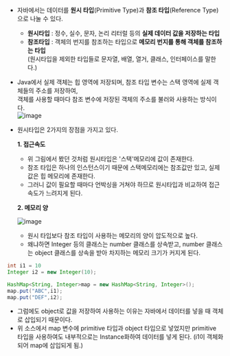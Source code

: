 - 자바에서는 데이터를 **원시 타입**(Primitive Type)과 **참조 타입**(Reference Type)으로 나눌 수 있다.   
    - **원시타입** : 정수, 실수, 문자, 논리 리터럴 등의 **실제 데이터 값을 저장하는 타입**
    - **참조타입** : 객체의 번지를 참조하는 타입으로 **메모리 번지를 통해 객체를 참조하는 타입**  
    (원시타입을 제외한 타입들로 문자열, 배열, 열거, 클래스, 인터페이스를 말한다.)
- Java에서 실제 객체는 힙 영역에 저장되며, 참조 타입 변수는 스택 영역에 실제 객체들의 주소를 저장하여,   
  객체를 사용할 때마다 참조 변수에 저장된 객체의 주소를 불러와 사용하는 방식이다.  
![image](https://user-images.githubusercontent.com/29484377/140968000-dfad6117-fa97-4264-b899-357fb9fd4e09.png)  
- 원시타입은 2가지의 장점을 가지고 있다.   
  
    **1. 접근속도**
    - 위 그림에서 봤던 것처럼 원시타입은 '스택'메모리에 값이 존재한다. 
    - 참조 타입은 하나의 인스턴스이기 때문에 스택메모리에는 참조값만 있고, 실제 값은 힙 메모리에 존재한다.
    - 그러니 값이 필요할 때마다 언박싱을 거쳐야 하므로 원시타입과 비교하여 접근속도가 느려지게 된다.  
      
    **2. 메모리 양**  
      
    ![image](https://user-images.githubusercontent.com/29484377/140970480-64ebf5b9-b979-43e1-98ee-230a3fe8dffd.png)
    - 원시 타입보다 참조 타입이 사용하는 메모리의 양이 압도적으로 높다.   
    - 왜냐하면 Integer 등의 클래스는 number 클래스를 상속받고, number 클래스는 object 클래스를 상속을 받아 차지하는 메모리 크기가 커지게 된다.
 ``` Java
 int i1 = 10
 Integer i2 = new Integer(10);
 
 HashMap<String, Integer>map = new HashMap<String, Integer>();
 map.put("ABC",i1);
 map.put("DEF",i2);
 ```
- 그럼에도 object로 값을 저장하여 사용하는 이유는 자바에서 데이터를 넣을 때 객체로 삽입되기 때문이다.
- 위 소스에서 map 변수에 primitive 타입과 object 타입으로 넣었지만 primitive 타입을 사용하여도 내부적으로는 Instance화하여 데이터를 넣게 된다.
  (i1이 객체화 되어 map에 삽입되게 됨.)
